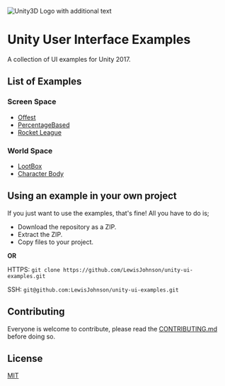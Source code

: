 ![Unity3D Logo with additional text](https://raw.githubusercontent.com/LewisJohnson/unity-ui-examples/master/readme-image.jpg)

# Unity User Interface Examples
A collection of UI examples for Unity 2017.

## List of Examples
### Screen Space
- [Offest](https://github.com/LewisJohnson/unity-ui-examples/tree/master/Assets/ScreenSpace/Offset)
- [PercentageBased](https://github.com/LewisJohnson/unity-ui-examples/tree/master/Assets/ScreenSpace/PercentageBased)
- [Rocket League](https://github.com/LewisJohnson/unity-ui-examples/tree/master/Assets/ScreenSpace/RocketLeague)
### World Space
- [LootBox](https://github.com/LewisJohnson/unity-ui-examples/tree/master/Assets/WorldSpace/Lootbox)
- [Character Body](https://github.com/LewisJohnson/unity-ui-examples/tree/master/Assets/WorldSpace/CharacterBody)

## Using an example in your own project
If you just want to use the examples, that's fine! All you have to do is;
* Download the repository as a ZIP.
* Extract the ZIP.
* Copy files to your project.

**OR**

HTTPS: ``` git clone https://github.com/LewisJohnson/unity-ui-examples.git ```

SSH: ``` git@github.com:LewisJohnson/unity-ui-examples.git ```

## Contributing 

Everyone is welcome to contribute, please read the [CONTRIBUTING.md
](https://github.com/LewisJohnson/unity-ui-examples/blob/master/CONTRIBUTING.md) before doing so.

## License

[MIT](https://github.com/LewisJohnson/unity-ui-examples/blob/master/LICENSE)
